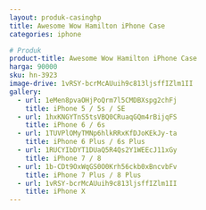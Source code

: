 ```yaml
---
layout: produk-casinghp
title: Awesome Wow Hamilton iPhone Case
categories: iphone

# Produk
product-title: Awesome Wow Hamilton iPhone Case
harga: 90000
sku: hn-3923
image-drive: 1vRSY-bcrMcAUuih9c813ljsffIZlm1II
gallery:
  - url: 1eMen8pvaOHjPoQrm7l5CMDBXspg2chFj
    title: iPhone 5 / 5s / SE
  - url: 1hxKNGYTnS5tsVBQ0CRuaqGQm4rBijqFS
    title: iPhone 6 / 6s
  - url: 1TUVPlOMyTMNp6hlkRRxKfDJoKEkJy-ta
    title: iPhone 6 Plus / 6s Plus
  - url: 1RUCYIbDYT1DUaQ5R4Qs2Y1WEEcJ11xGy
    title: iPhone 7 / 8
  - url: 1b-CDt9OxWqGS0O0Krh56ckb0xBncvbFv
    title: iPhone 7 Plus / 8 Plus
  - url: 1vRSY-bcrMcAUuih9c813ljsffIZlm1II
    title: iPhone X
---
```

